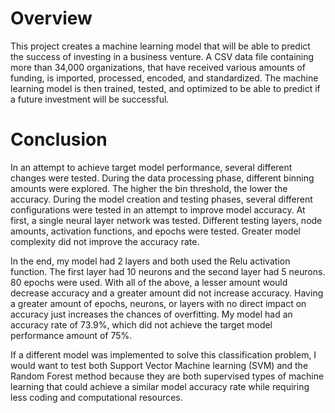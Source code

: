 # Overview

This project creates a machine learning model that will be able to predict the success of investing in a business venture. A CSV data file containing more than 34,000 organizations, that have received various amounts of funding, is imported, processed, encoded, and standardized. The machine learning model is then trained, tested, and optimized to be able to predict if a future investment will be successful.

# Conclusion

In an attempt to achieve target model performance, several different changes were tested. During the data processing phase, different binning amounts were explored. The higher the bin threshold, the lower the accuracy. During the model creation and testing phases, several different configurations were tested in an attempt to improve model accuracy. At first, a single neural layer network was tested. Different testing layers, node amounts, activation functions, and epochs were tested. Greater model complexity did not improve the accuracy rate. 

In the end, my model had 2 layers and both used the Relu activation function. The first layer had 10 neurons and the second layer had 5 neurons. 80 epochs were used. With all of the above, a lesser amount would decrease accuracy and a greater amount did not increase accuracy. Having a greater amount of epochs, neurons, or layers with no direct impact on accuracy just increases the chances of overfitting. My model had an accuracy rate of 73.9%, which did not achieve the target model performance amount of 75%. 

If a different model was implemented to solve this classification problem, I would want to test both Support Vector Machine learning (SVM) and the Random Forest method because they are both supervised types of machine learning that could achieve a similar model accuracy rate while requiring less coding and computational resources.
